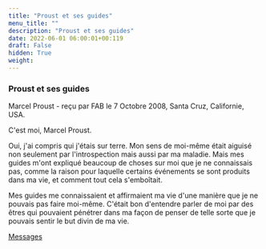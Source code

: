 ```yaml
---
title: "Proust et ses guides"
menu_title: ""
description: "Proust et ses guides"
date: 2022-06-01 06:00:01+00:119
draft: False
hidden: True
weight:
---
```

### Proust et ses guides

Marcel Proust - reçu par FAB le 7 Octobre 2008, Santa Cruz, Californie, USA.

C'est moi, Marcel Proust.

Oui, j'ai compris qui j'étais sur terre. Mon sens de moi-même était aiguisé non seulement par l'introspection mais aussi par ma maladie. Mais mes guides m'ont expliqué beaucoup de choses sur moi que je ne connaissais pas, comme la raison pour laquelle certains événements se sont produits dans ma vie, et comment tout cela s'emboîtait.

Mes guides me connaissaient et affirmaient ma vie d'une manière que je ne pouvais pas faire moi-même. C'était bon d'entendre parler de moi par des êtres qui pouvaient pénétrer dans ma façon de penser de telle sorte que je pouvais sentir le but divin de ma vie.

[Messages](/fr-contemporary-messages/fr-contemporary-messages-by-date-order/fr-contemporary-messages-2008)